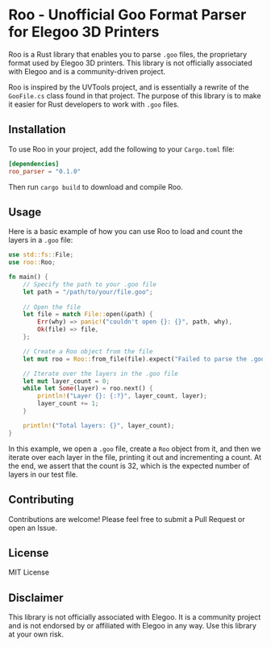 # Roo - Unofficial Goo Format Parser for Elegoo 3D Printers

Roo is a Rust library that enables you to parse `.goo` files, the proprietary format used by Elegoo 3D printers. This library is not officially associated with Elegoo and is a community-driven project.

Roo is inspired by the UVTools project, and is essentially a rewrite of the `GooFile.cs` class found in that project. The purpose of this library is to make it easier for Rust developers to work with `.goo` files.

## Installation

To use Roo in your project, add the following to your `Cargo.toml` file:

```toml
[dependencies]
roo_parser = "0.1.0"
```

Then run `cargo build` to download and compile Roo.

## Usage

Here is a basic example of how you can use Roo to load and count the layers in a `.goo` file:

```rust
use std::fs::File;
use roo::Roo;

fn main() {
    // Specify the path to your .goo file
    let path = "/path/to/your/file.goo";
    
    // Open the file
    let file = match File::open(&path) {
        Err(why) => panic!("couldn't open {}: {}", path, why),
        Ok(file) => file,
    };

    // Create a Roo object from the file
    let mut roo = Roo::from_file(file).expect("Failed to parse the .goo file");

    // Iterate over the layers in the .goo file
    let mut layer_count = 0;
    while let Some(layer) = roo.next() {
        println!("Layer {}: {:?}", layer_count, layer);
        layer_count += 1;
    }

    println!("Total layers: {}", layer_count);
}

```

In this example, we open a `.goo` file, create a `Roo` object from it, and then we iterate over each layer in the file, printing it out and incrementing a count. At the end, we assert that the count is 32, which is the expected number of layers in our test file.

## Contributing

Contributions are welcome! Please feel free to submit a Pull Request or open an Issue.

## License

MIT License

## Disclaimer

This library is not officially associated with Elegoo. It is a community project and is not endorsed by or affiliated with Elegoo in any way. Use this library at your own risk.